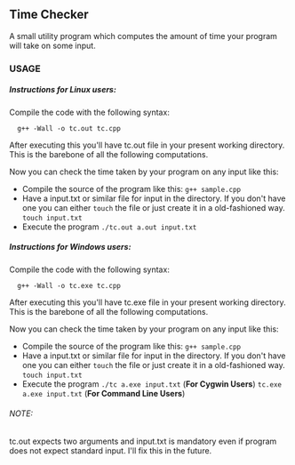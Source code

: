 ## Time Checker

A small utility program which computes the amount of time your program will take on some input.

### USAGE

##### Instructions for Linux users:

Compile the code with the following syntax:

  ```
    g++ -Wall -o tc.out tc.cpp
  ``` 

After executing this you'll have tc.out file in your present working directory. This is the barebone of all the following computations. 

Now you can check the time taken by your program on any input like this:

* Compile the source of the program like this: 
  `g++ sample.cpp`
* Have a input.txt or similar file for input in the directory. If you don't have one you can either `touch` the file or just create it in a old-fashioned way.
  `touch input.txt`
* Execute the program 
  `./tc.out a.out input.txt` 

##### Instructions for Windows users:

Compile the code with the following syntax:

  ```
    g++ -Wall -o tc.exe tc.cpp
  ```

After executing this you'll have tc.exe file in your present working directory. This is the barebone of all the following computations.

Now you can check the time taken by your program on any input like this:

* Compile the source of the program like this: 
  `g++ sample.cpp`
* Have a input.txt or similar file for input in the directory. If you don't have one you can either `touch` the file or just create it in a old-fashioned way.
  `touch input.txt`
* Execute the program 
  `./tc a.exe input.txt`  (__For Cygwin Users__)
  `tc.exe a.exe input.txt` (__For Command Line Users__)

###### NOTE:

tc.out expects two arguments and input.txt is mandatory even if program does not expect standard input. I'll fix this in the future.


